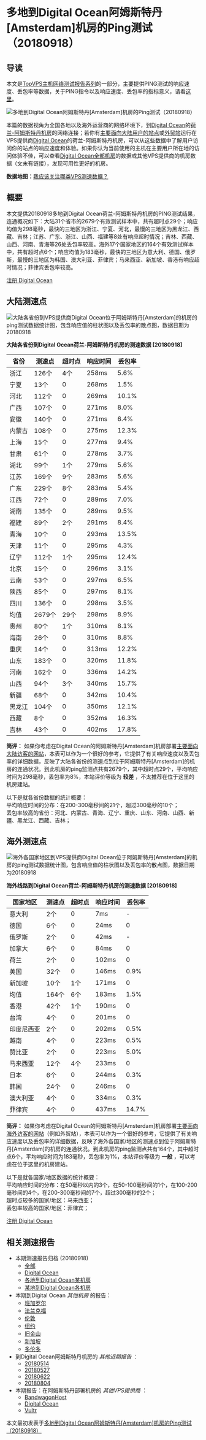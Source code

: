#  多地到Digital Ocean阿姆斯特丹[Amsterdam]机房的Ping测试（20180918） 

## 导读

本文是[TopVPS主机网络测试报告系列](https://vps123.top/pingtest)的一部分，主要提供PING测试的响应速度、丢包率等数据，关于PING指令以及响应速度、丢包率的指标意义，请看[这里](https://vps123.top/what-is-ping.html)。

![多地到Digital Ocean阿姆斯特丹\[Amsterdam\]机房的Ping测试（20180918）](/images/thumbnails/to_do_Amsterdam.png)

本篇的数据视角为全国各地以及海外运营商的网络环境下，到[Digital Ocean](https://vps123.top/go/do)的[荷兰-阿姆斯特丹机房](https://vps123.top/digitalocean-facilities.html#amsterdam)的网络连接；若你有[主要面向大陆用户的站点](https://vps123.top/website-for-mainland-users.html)或[外贸站](https://vps123.top/website-for-internation-trade.html)运行在VPS提供商[Digital Ocean](https://vps123.top/go/do)的荷兰-阿姆斯特丹机房，可以从这些数据中了解用户访问你的站点的响应速度和体验。如果你认为当前使用的主机在主要用户所在地的访问体验不佳，可以查看[Digital Ocean全部机房](/digitalocean/isp/china/20180918-digitalocean-isp-china.md)的数据或其他VPS提供商的机房数据（文末有链接），发现可用性更好的机房。

**数据地图：**[我应该关注哪类VPS测速数据？](https://vps123.top/find-pingtest-data-you-need.html)

## 概要

本文提供20180918多地到Digital Ocean荷兰-阿姆斯特丹机房的PING测试结果，连通概况如下：大陆31个省市的2679个有效测试样本中，共有超时点29个；响应均值为298毫秒，最快的三地区为浙江、宁夏、河北，最慢的三地区为黑龙江、西藏、吉林；江苏、广东、浙江、山西、福建等8处有响应超时情况；吉林、西藏、山西、河南、青海等26处丢包率较高。海外17个国家地区的164个有效测试样本中，共有超时点6个；响应均值为183毫秒，最快的三地区为意大利、德国、俄罗斯，最慢的三地区为韩国、澳大利亚、菲律宾；马来西亚、新加坡、香港有响应超时情况；菲律宾丢包率较高。

[注册 Digital Ocean](https://vps123.top/go/do/_btn1)

## 大陆测速点

![大陆各省份到VPS提供商Digital Ocean位于阿姆斯特丹\[Amsterdam\]的机房的ping测试数据统计图，包含响应值的柱状图以及丢包率的散点图，数据日期为20180918](/images/pingtests/do_20180918/plot_idc_do_netherlands-amsterdam_20180918_mainland.png)

**大陆各省份到Digital Ocean荷兰-阿姆斯特丹机房的测速数据 [20180918]**

省份 | 测速点 | 超时点 | 响应时间 | 丢包率  
---|---|---|---|---  
浙江 | 126个 | 4个 | 258ms | 5.6%  
宁夏 | 13个 | 0 | 268ms | 1.5%  
河北 | 112个 | 0 | 269ms | 10.1%  
广西 | 107个 | 0 | 271ms | 8.0%  
安徽 | 140个 | 0 | 271ms | 6.4%  
内蒙古 | 108个 | 0 | 275ms | 12.3%  
上海 | 15个 | 0 | 277ms | 9.4%  
甘肃 | 61个 | 0 | 278ms | 3.7%  
湖北 | 99个 | 1个 | 279ms | 5.6%  
江苏 | 169个 | 9个 | 283ms | 5.6%  
广东 | 229个 | 8个 | 283ms | 5.4%  
江西 | 72个 | 0 | 289ms | 7.0%  
湖南 | 135个 | 0 | 289ms | 9.5%  
福建 | 89个 | 2个 | 291ms | 8.4%  
青海 | 10个 | 0 | 293ms | 13.5%  
天津 | 11个 | 0 | 295ms | 4.3%  
辽宁 | 112个 | 1个 | 295ms | 12.4%  
北京 | 15个 | 0 | 296ms | 3.1%  
云南 | 53个 | 0 | 297ms | 6.5%  
陕西 | 85个 | 0 | 297ms | 8.1%  
四川 | 136个 | 0 | 298ms | 3.5%  
均值 | 2679个 | 29个 | 298ms | 8.9%  
贵州 | 80个 | 1个 | 310ms | 8.1%  
海南 | 26个 | 0 | 310ms | 8.8%  
重庆 | 14个 | 0 | 313ms | 12.2%  
山东 | 183个 | 0 | 320ms | 11.8%  
河南 | 162个 | 0 | 336ms | 14.2%  
山西 | 94个 | 3个 | 340ms | 15.7%  
新疆 | 68个 | 0 | 342ms | 10.4%  
黑龙江 | 104个 | 0 | 350ms | 12.1%  
西藏 | 8个 | 0 | 352ms | 16.3%  
吉林 | 43个 | 0 | 402ms | 17.8%  
  
**简评：** 如果你考虑在Digital Ocean的阿姆斯特丹[Amsterdam]机房部署[主要面向大陆访客的网站](website-for-mainland-users.html)，本表可以作为一个很好的参考，它提供了有关响应速度以及丢包率的详细数据，反映了大陆各省份的测速点到位于阿姆斯特丹[Amsterdam]的机房的连通状况。到此机房的ping监测点共有2679个，其中超时点29个，平均响应时间为298毫秒，丢包率为8%，本站评价等级为 **较差** ，不太推荐在位于这里的机房建站。

以下是就各省份数据的统计概要：  
平均响应时间的分布：在200-300毫秒间的21个，超过300毫秒的10个；  
丢包率较高的省份：河北、内蒙古、青海、辽宁、重庆、山东、河南、山西、新疆、黑龙江、西藏、吉林；

## 海外测速点

![海外各国家地区到VPS提供商Digital Ocean位于阿姆斯特丹\[Amsterdam\]的机房的ping测试数据统计图，包含响应值的柱状图以及丢包率的散点图，数据日期为20180918](/images/pingtests/do_20180918/plot_idc_do_netherlands-amsterdam_20180918_overseas.png)

**海外线路到Digital Ocean荷兰-阿姆斯特丹机房的测速数据 [20180918]**

国家地区 | 测速点 | 超时点 | 响应时间 | 丢包率  
---|---|---|---|---  
意大利 | 2个 | 0 | 7ms | -  
德国 | 6个 | 0 | 24ms | 0  
俄罗斯 | 2个 | 0 | 42ms | -  
加拿大 | 6个 | 0 | 84ms | 0  
荷兰 | 2个 | 0 | 102ms | 0  
美国 | 32个 | 0 | 146ms | 0.9%  
新加坡 | 10个 | 1个 | 171ms | 0  
均值 | 164个 | 6个 | 183ms | 1.5%  
香港 | 42个 | 1个 | 190ms | 0  
台湾 | 4个 | 0 | 201ms | 0  
印度尼西亚 | 2个 | 0 | 202ms | 0.5%  
越南 | 4个 | 0 | 223ms | 0.5%  
赞比亚 | 2个 | 0 | 223ms | 5.0%  
马来西亚 | 12个 | 4个 | 233ms | 0  
日本 | 6个 | 0 | 244ms | 0.3%  
韩国 | 24个 | 0 | 246ms | 0  
澳大利亚 | 4个 | 0 | 334ms | 0.3%  
菲律宾 | 4个 | 0 | 437ms | 14.7%  
  
**简评：** 如果你考虑在Digital Ocean的阿姆斯特丹[Amsterdam]机房部署[主要面向海外访客的网站](https://vps123.top/website-for-internation-trade.html)（例如外贸站），本表可以作为一个很好的参考，它提供了有关响应速度以及丢包率的详细数据，反映了海外各国家/地区的测速点到位于阿姆斯特丹[Amsterdam]的机房的连通状况。到此机房的ping监测点共有164个，其中超时点6个，平均响应时间为183毫秒，丢包率为1%，本站评价等级为 **一般** ，可以考虑在位于这里的机房建站。

以下是就各国家/地区数据的统计概要：  
平均响应时间的分布：在50毫秒以内的3个，在50-100毫秒间的1个，在100-200毫秒间的4个，在200-300毫秒间的7个，超过300毫秒的2个；  
超时点较多的国家/地区：马来西亚；  
丢包率较高的国家/地区：菲律宾；

[注册 Digital Ocean](https://vps123.top/go/do/_btn2)

## 相关测速报告

  * 本期测速报告归档 (20180918) 
    * [全部](https://vps123.top/pingtests/20180918 "本期各VPS提供商全部测速报告")
    * [Digital Ocean](https://vps123.top/pingtests/idc-digitalocean/20180918 "本期Digital Ocean的全部测速报告")
    * [各地到Digital Ocean某机房](https://vps123.top/pingtests/idc-digitalocean/isp-global/20180918 "以Digital Ocean某机房为关注对象的视角，横向比较大陆各省份、海外各国家地区")
    * [某地到Digital Ocean各机房](https://vps123.top/pingtests/idc-digitalocean/facility-all/20180918 "以大陆某省份为关注对象的视角，横向比较Digital Ocean各机房")
  * 本期到Digital Ocean _其他机房_ 的报告： 
    * [班加罗尔](/digitalocean/idc/bangalore/20180918-digitalocean-idc-bangalore.md "多地到Digital Ocean班加罗尔机房的Ping测试 20180918")
    * [法兰克福](/digitalocean/idc/frankfurt/20180918-digitalocean-idc-frankfurt.md "多地到Digital Ocean法兰克福机房的Ping测试 20180918")
    * [伦敦](/digitalocean/idc/london/20180918-digitalocean-idc-london.md "多地到Digital Ocean伦敦机房的Ping测试 20180918")
    * [纽约](/digitalocean/idc/newyork/20180918-digitalocean-idc-newyork.md "多地到Digital Ocean纽约机房的Ping测试 20180918")
    * [旧金山](/digitalocean/idc/sanfrancisco/20180918-digitalocean-idc-sanfrancisco.md "多地到Digital Ocean旧金山机房的Ping测试 20180918")
    * [新加坡](/digitalocean/idc/singapore/20180918-digitalocean-idc-singapore.md "多地到Digital Ocean新加坡机房的Ping测试 20180918")
    * [多伦多](/digitalocean/idc/toronto/20180918-digitalocean-idc-toronto.md "多地到Digital Ocean多伦多机房的Ping测试 20180918")
  * 到Digital Ocean阿姆斯特丹机房的 _其他近期报告_ ： 
    * [20180514](/digitalocean/idc/amsterdam/20180514-digitalocean-idc-amsterdam.md "多地到Digital Ocean阿姆斯特丹机房的Ping测试 20180514")
    * [20180527](/digitalocean/idc/amsterdam/20180527-digitalocean-idc-amsterdam.md "多地到Digital Ocean阿姆斯特丹机房的Ping测试 20180527")
    * [20180622](/digitalocean/idc/amsterdam/20180622-digitalocean-idc-amsterdam.md "多地到Digital Ocean阿姆斯特丹机房的Ping测试 20180622")
    * [20180804](/digitalocean/idc/amsterdam/20180804-digitalocean-idc-amsterdam.md "多地到Digital Ocean阿姆斯特丹机房的Ping测试 20180804")
  * 本期报告：在阿姆斯特丹部署机房的 _其他VPS提供商_ ： 
    * [BandwagonHost](/bandwagon/idc/amsterdam/20180918-bwg-idc-amsterdam.md "多地到BandwagonHost阿姆斯特丹机房的Ping测试 20180918")
    * [Digital Ocean](do/idc/amsterdam/20180918-do-idc-amsterdam.md "多地到Digital Ocean阿姆斯特丹机房的Ping测试 20180918")
    * [Vultr](/vultr/idc/amsterdam/20180918-vultr-idc-amsterdam.md "多地到Vultr阿姆斯特丹机房的Ping测试 20180918")



本文最初发表于[多地到Digital Ocean阿姆斯特丹[Amsterdam]机房的Ping测试（20180918）](https://vps123.top/pingtest/20180918-digitalocean-idc-amsterdam.html)
